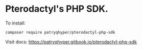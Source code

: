 # Pterodactyl's PHP SDK.

To install:
```
composer require patryqhyper/pterodactyl-php-sdk
```

Visit docs: https://patryqhyper.gitbook.io/pterodactyl-php-sdk